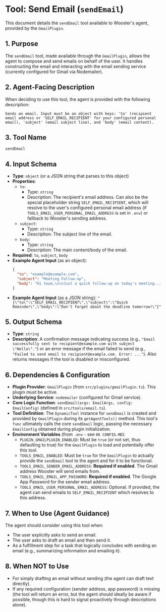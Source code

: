 # Tool: Send Email (`sendEmail`)

This document details the `sendEmail` tool available to Wooster's agent, provided by the `GmailPlugin`.

## 1. Purpose

The `sendEmail` tool, made available through the `GmailPlugin`, allows the agent to compose and send emails on behalf of the user. It handles constructing the email and interacting with the email sending service (currently configured for Gmail via Nodemailer).

## 2. Agent-Facing Description

When deciding to use this tool, the agent is provided with the following description:

```
Sends an email. Input must be an object with keys: 'to' (recipient email address or 'SELF_EMAIL_RECIPIENT' for your configured personal email), 'subject' (email subject line), and 'body' (email content).
```

## 3. Tool Name

`sendEmail`

## 4. Input Schema

- **Type**: `object` (or a JSON string that parses to this object)
- **Properties**:
    - `to`: 
        - Type: `string`
        - Description: The recipient's email address. Can also be the special placeholder string `SELF_EMAIL_RECIPIENT`, which will resolve to the user's configured personal email address (if `TOOLS_EMAIL_USER_PERSONAL_EMAIL_ADDRESS` is set in `.env`) or fallback to Wooster's sending address.
    - `subject`: 
        - Type: `string`
        - Description: The subject line of the email.
    - `body`:
        - Type: `string`
        - Description: The main content/body of the email.
- **Required**: `to`, `subject`, `body`
- **Example Agent Input** (as an object):
  ```json
  {
    "to": "example@example.com",
    "subject": "Meeting Follow-up",
    "body": "Hi team,\n\nJust a quick follow-up on today's meeting..."
  }
  ```
- **Example Agent Input** (as a JSON string):
  `"{\"to\":\"SELF_EMAIL_RECIPIENT\",\"subject\":\"Quick Reminder\",\"body\":\"Don't forget about the deadline tomorrow!\"}"`

## 5. Output Schema

- **Type**: `string`
- **Description**: A confirmation message indicating success (e.g., `"Email successfully sent to recipient@example.com with subject \"Hello\"."`) or an error message if the email failed to send (e.g., `"Failed to send email to recipient@example.com. Error: ..."`). Also returns messages if the tool is disabled or misconfigured.

## 6. Dependencies & Configuration

- **Plugin Provider**: `GmailPlugin` (from `src/plugins/gmailPlugin.ts`). This plugin must be active.
- **Underlying Service**: `nodemailer` (configured for Gmail service).
- **Core Logic Function**: `sendEmail(args: EmailArgs, config: EmailConfig)` (defined in `src/tools/email.ts`).
- **Tool Definition**: The `DynamicTool` instance for `sendEmail` is created and provided by `GmailPlugin` during its `getAgentTools()` method. This tool's `func` ultimately calls the core `sendEmail` logic, passing the necessary `EmailConfig` obtained during plugin initialization.
- **Environment Variables** (from `.env` - see `06 CONFIG.MD`):
    - `PLUGIN_GMAILPLUGIN_ENABLED`: Must be `true` (or not set, thus defaulting to true) for the `GmailPlugin` to load and potentially offer this tool.
    - `TOOLS_EMAIL_ENABLED`: Must be `true` for the `GmailPlugin` to actually provide the `sendEmail` tool to the agent and for it to be functional.
    - `TOOLS_EMAIL_SENDER_EMAIL_ADDRESS`: **Required if enabled**. The Gmail address Wooster will send emails from.
    - `TOOLS_EMAIL_EMAIL_APP_PASSWORD`: **Required if enabled**. The Google App Password for the sender email address.
    - `TOOLS_EMAIL_USER_PERSONAL_EMAIL_ADDRESS`: Optional. If provided, the agent can send emails to `SELF_EMAIL_RECIPIENT` which resolves to this address.

## 7. When to Use (Agent Guidance)

The agent should consider using this tool when:

- The user explicitly asks to send an email.
- The user asks to draft an email and then send it.
- As a fulfillment step for a task that logically concludes with sending an email (e.g., summarizing information and emailing it).

## 8. When NOT to Use

- For simply drafting an email without sending (the agent can draft text directly).
- If any required configuration (sender address, app password) is missing (the tool will return an error, but the agent should ideally be aware if possible, though this is hard to signal proactively through descriptions alone). 